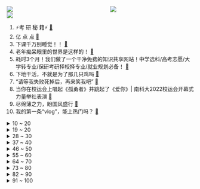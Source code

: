 <div >
	<a style="float:left;width:55%;" href = "https://github.com/anuraghazra/github-readme-stats">
	 <img src = "https://github-readme-stats.vercel.app/api?username=iuuuuuaena&theme=buefy&show_icons=true"/>
	</a>
	<a  style="float:right;width:45%" href = "https://github.com/anuraghazra/github-readme-stats">
	 <img  src="https://github-readme-stats.vercel.app/api/top-langs/?username=anuraghazra&layout=compact"/>
	</a>
	</div>

[![](https://img.shields.io/badge/jxd-@jxdgogogo.xyz-yellowgreen.svg)](https://www.jxdgogogo.xyz)<br>
1. ⚡考 研 秘 籍⚡ [:link:](//www.bilibili.com/video/BV1h24y127fa) <br>
2. 亿 点 点 [:link:](//www.bilibili.com/video/BV13G4y1f7nP) <br>
3. 下课千万别睡觉！！ [:link:](//www.bilibili.com/video/BV1NP4y1m7g4) <br>
4. 老年痴呆眼里的世界是这样的！ [:link:](//www.bilibili.com/video/BV1e841187R8) <br>
5. 耗时3个月！我们做了一个干净免费的知识共享网站！中学选科/高考志愿/大学转专业/保研考研择校择专业/就业规划必备！ [:link:](//www.bilibili.com/video/BV1M24y127xb) <br>
6. 下地干活，不就是为了那几只鸡吗 [:link:](//www.bilibili.com/video/BV1Md4y1c7eg) <br>
7. “请等我失败死掉后，再来笑我吧” [:link:](//www.bilibili.com/video/BV1H84y1y7sU) <br>
8. 当你在校运会上唱起《孤勇者》并跳起了《爱你》| 南科大2022校运会开幕式力量举社表演 [:link:](//www.bilibili.com/video/BV1id4y1r7fm) <br>
9. 尽绵薄之力，盼国风盛行 [:link:](//www.bilibili.com/video/BV1ed4y1r7gF) <br>
10. 我的第一条“vlog”，能上热门吗？ [:link:](//www.bilibili.com/video/BV1bG4y1f7fj) <br>
<details>
<summary>10 ~ 20</summary>

11. 原神攻略UP主：这么肝，值得吗？ [:link:](//www.bilibili.com/video/BV1Wd4y1k756) <br>
12. 《不听话挑战》 [:link:](//www.bilibili.com/video/BV1Ae4y1s71T) <br>
13. 宝可梦世界锦标赛决赛 小智vs丹帝，完整版6V6全面对战 [:link:](//www.bilibili.com/video/BV1BP411c79f) <br>
14. 一咬就爆汁的鸡腿 [:link:](//www.bilibili.com/video/BV1QP411c7oV) <br>
15. “就一次，万一呢？” [:link:](//www.bilibili.com/video/BV1Vd4y1k7mx) <br>
16. 黑帮教父的心酸发家史，这也太励志了吧！ [:link:](//www.bilibili.com/video/BV1zg411s7iG) <br>
17. 巴尔泽布，我再也不登神啦！全58位角色秒杀散兵周本合集 [:link:](//www.bilibili.com/video/BV1v841187An) <br>
18. 我用400天，做了一款让所有人免费商用的开源字体 [:link:](//www.bilibili.com/video/BV1sP411g7PZ) <br>
19. 【医案寻踪】如何降低近视度数？I 近视，不过就是一门生意 [:link:](//www.bilibili.com/video/BV1xd4y1k7W8) <br>
</details>
<details>
<summary>19 ~ 20</summary>

20. 【原神】纳西妲菩萨点化散孩儿 [:link:](//www.bilibili.com/video/BV1mG4y1t7yt) <br>
21. 我是一名煤矿工人，这是我的最后一个夜班，也是最后一个井，平安退休 [:link:](//www.bilibili.com/video/BV1Et4y1N7Ws) <br>
22. 健身10年无人知，妹妹露脸万人来，隔离第16天 [:link:](//www.bilibili.com/video/BV1eG4y1t7SK) <br>
23. 粉丝-1 ！二男一女在酒店吸毒致幻后各种迷惑行为拉满，未完待续。 [:link:](//www.bilibili.com/video/BV1YW4y1s7xC) <br>
24. 【传染病简史1】霍乱：屠戮过亿，将人活活吸干的蓝死病 [:link:](//www.bilibili.com/video/BV1Yv4y1S713) <br>
25. （ 霸 凌 之 战 ）猫妹：无所谓 我会出手 [:link:](//www.bilibili.com/video/BV18841187nP) <br>
26. 脑浆会比一般人要均匀些 [:link:](//www.bilibili.com/video/BV12G411w76m) <br>
27. “你看，这个世界好温柔!” [:link:](//www.bilibili.com/video/BV1hG411F7uR) <br>
28. 你小子就这么糊弄校领导的是罢 [:link:](//www.bilibili.com/video/BV1he4y1W73u) <br>
</details>
<details>
<summary>28 ~ 30</summary>

29. 人在珠海，这是我们能拍的吗？！ [:link:](//www.bilibili.com/video/BV1Gg411q7Vo) <br>
30. 【2022共创之夜】完整版回放：很高兴遇见你 [:link:](//www.bilibili.com/video/BV1n84y1y7Dr) <br>
31. 逆徒！！！ [:link:](//www.bilibili.com/video/BV1J84y1y7U5) <br>
32. 可是她是公主诶 [:link:](//www.bilibili.com/video/BV1Ce4y1W7ZR) <br>
33. 用五边形画缠绕的五角星# 一学就会 [:link:](//www.bilibili.com/video/BV1v84y1y7pt) <br>
34. 《美好的愿望》 [:link:](//www.bilibili.com/video/BV1CK411o7Lb) <br>
35. 《关于我在重庆的一天》居家幻想版，大家居家都在吃什么呀～ [:link:](//www.bilibili.com/video/BV1bW4y1s7Ej) <br>
36. 大学生精神有正常的吗 [:link:](//www.bilibili.com/video/BV1nd4y1k7EN) <br>
37. 【原神】⚡妲 乐 器⚡ [:link:](//www.bilibili.com/video/BV16g411s7dM) <br>
</details>
<details>
<summary>37 ~ 40</summary>

38. 【原神整活】 纳西妲：王   德   发！！？？ [:link:](//www.bilibili.com/video/BV1dP4y127ou) <br>
39. 原来这些都不是全国统一的 [:link:](//www.bilibili.com/video/BV17841187BT) <br>
40. 在舞台上千万不要和好朋友对视 [:link:](//www.bilibili.com/video/BV1xg411q7No) <br>
41. 都怪我爱心泛滥，我有责任 [:link:](//www.bilibili.com/video/BV16G4y1t7cf) <br>
42. 空：就你叫散兵啊？挺猖狂啊你！ [:link:](//www.bilibili.com/video/BV1Gd4y1b78T) <br>
43. 修勾买菜，但是日语 [:link:](//www.bilibili.com/video/BV1RD4y1x7EW) <br>
44. 等了9年，这个男人终于亲手为我做了饭… [:link:](//www.bilibili.com/video/BV13K411Z7sj) <br>
45. 有时候，笑着笑着就哭了… [:link:](//www.bilibili.com/video/BV1oP4y127DN) <br>
46. 众 神 归 位 [:link:](//www.bilibili.com/video/BV1MY411f77K) <br>
</details>
<details>
<summary>46 ~ 50</summary>

47. 《 白 蛇 的 替 身 小 卖 部 2.0 》 [:link:](//www.bilibili.com/video/BV1eg411s7iE) <br>
48. 大型活动穿大型西服！早就想好这一天，早就挑好这一身，为世界的伟丽！ [:link:](//www.bilibili.com/video/BV13841187kh) <br>
49. 【STN快报6.5季13】小岛私密视频被一裸男曝光 [:link:](//www.bilibili.com/video/BV1624y1274p) <br>
50. 珠海航展谢幕前最后一次表演，这个动作全世界都沉默 [:link:](//www.bilibili.com/video/BV1wY411f7jr) <br>
51. 现在我精神状态良好！ [:link:](//www.bilibili.com/video/BV1AW4y1t7HN) <br>
52. 今儿去纽约给张伟丽加油！ [:link:](//www.bilibili.com/video/BV1yY411Z7xS) <br>
53. 乐观奋斗的青春万岁！冷水浴健身可能有危险请勿模仿！ [:link:](//www.bilibili.com/video/BV1514y1W7KZ) <br>
54. 路边的“野生代驾”，大家可得注意了！ [:link:](//www.bilibili.com/video/BV1s84y1y7bG) <br>
55. 有一瞬间甚至觉得这不是我们的地球 [:link:](//www.bilibili.com/video/BV1aW4y1x77q) <br>
</details>
<details>
<summary>55 ~ 60</summary>

56. 特价切尔西 [:link:](//www.bilibili.com/video/BV1tv4y1S72z) <br>
57. 东北不能失去酸菜！《二周目》 [:link:](//www.bilibili.com/video/BV18W4y1s7eP) <br>
58. 空投➕C4＝精准制导！【C4快乐阴人流#34】 [:link:](//www.bilibili.com/video/BV1cP4y1m7Wr) <br>
59. 八九十年代的蓝鸟过家家玩具，可以隔空操控玩偶与场景互动 [:link:](//www.bilibili.com/video/BV1rG4y1f7eS) <br>
60. 怎么老师变声音了哇 [:link:](//www.bilibili.com/video/BV1dt4y1P7sx) <br>
61. 珠海航展，你确定不是中东双十一？ [:link:](//www.bilibili.com/video/BV1wG4y1b7GF) <br>
62. 养了几只水桶腰的猫··· [:link:](//www.bilibili.com/video/BV1iG411F7Fz) <br>
63. “𝙔𝙤𝙪'𝙧𝙚 𝙨𝙤 𝙗𝙚𝙖𝙪𝙩𝙞𝙛𝙪𝙡” [:link:](//www.bilibili.com/video/BV1we4y147D7) <br>
64. 每天点开，公子不歪 [:link:](//www.bilibili.com/video/BV1zG4y1f7qd) <br>
</details>
<details>
<summary>64 ~ 70</summary>

65. 关于抽象话的深度研究：为什么我们无法在网上好好说话？ [:link:](//www.bilibili.com/video/BV1Vd4y1b71B) <br>
66. 五个任务的隐藏后续，早看早做完 [:link:](//www.bilibili.com/video/BV1Re4y1W7qU) <br>
67. 只要「有人受伤！」其余所有玩家全部死亡？？！ [:link:](//www.bilibili.com/video/BV1vD4y1x7d5) <br>
68. 【禁毒科普】新型毒品：违禁催情药 “喵喵” [:link:](//www.bilibili.com/video/BV1t14y1W7F1) <br>
69. 她非吃！还让闺蜜吃！到底能不能吃？ [:link:](//www.bilibili.com/video/BV1w84y1i7Qu) <br>
70. 一个蓄谋已久的视频～吃货喜力来啦！ [:link:](//www.bilibili.com/video/BV12d4y1F7Ao) <br>
71. 阿米娅，但是ikun [:link:](//www.bilibili.com/video/BV1W841187mF) <br>
72. 安徽大哥半挂改房车，专做移动大酒店，一场6000块，月接待8000桌 [:link:](//www.bilibili.com/video/BV1WW4y147a9) <br>
73. 《真  正  的  盾  山》 [:link:](//www.bilibili.com/video/BV1CY411Z7US) <br>
</details>
<details>
<summary>73 ~ 80</summary>

74. 《 最  黑 西 游 》-六耳传大结局 [:link:](//www.bilibili.com/video/BV1Hd4y1k7qV) <br>
75. 械问正传 [:link:](//www.bilibili.com/video/BV1wd4y1c74k) <br>
76. 面具会隐藏人本能的胆怯与羞涩 [:link:](//www.bilibili.com/video/BV1mP411c7nL) <br>
77. 无 她，只 因 手 熟 尔！ [:link:](//www.bilibili.com/video/BV1XG411F7Sq) <br>
78. 被这玩意撅死，敌人一整晚都睡不着觉 [:link:](//www.bilibili.com/video/BV1z84y1y7gN) <br>
79. 【昊京】全网最详细昊京培养教程！强力主C战狼无敌 [:link:](//www.bilibili.com/video/BV1t24y127mJ) <br>
80. 珠海航展：92A型9mm手枪如何关保险 [:link:](//www.bilibili.com/video/BV1FP4y1m7aj) <br>
81. 观众：这就是黑铁局吗? [:link:](//www.bilibili.com/video/BV1TD4y147r7) <br>
82. 再也不相信爱情了 [:link:](//www.bilibili.com/video/BV1t8411873d) <br>
</details>
<details>
<summary>82 ~ 90</summary>

83. 街边特辣冒烤鸭,加上泡面满满红油,一次吃过瘾! [:link:](//www.bilibili.com/video/BV1aG411F7gv) <br>
84. up主做了一个假营销号，发给相亲相爱一家人，他们是什么反应？ [:link:](//www.bilibili.com/video/BV1WP411c7Zi) <br>
85. ⚡️为爱冲锋死不了⚡️ [:link:](//www.bilibili.com/video/BV19t4y1P7Df) <br>
86. 鸦片战争失败后，林则徐人生的最后10年是怎么过的？【细说紫禁·毛立平59】 [:link:](//www.bilibili.com/video/BV1Cd4y1F78F) <br>
87. 这些宝贝，惊艳诠释“何以中国” [:link:](//www.bilibili.com/video/BV1mg411s7xt) <br>
88. “真新镇少年小智的25年”【小智宝可梦世界锦标赛决赛夺冠纪念MAD】 [:link:](//www.bilibili.com/video/BV1kG4y1t7FW) <br>
89. 世界杯看什么？四分钟告诉你！2022世界杯，诸神之黄昏！ [:link:](//www.bilibili.com/video/BV1YK411o7AZ) <br>
90. 【原神恶搞】雷电将军太太…（2） [:link:](//www.bilibili.com/video/BV1EY411f72T) <br>
91. 中国小伙历时半年，在阿富汗盖了一所学校，惊动了当地大佬 [:link:](//www.bilibili.com/video/BV11Y411Z7BT) <br>
</details>
<details>
<summary>91 ~ 100</summary>

92. 【免费live2d模型】没有抽到草神纳西妲？没关系！现在就领取一个吧！ [:link:](//www.bilibili.com/video/BV1W14y1W7Ld) <br>
93. 你掉的是这个大爱衣，还是小爱酱？？4K [:link:](//www.bilibili.com/video/BV1j14y1W7dN) <br>
94. 我花两周，把阳台改造成对面邻居羡慕的样子！ [:link:](//www.bilibili.com/video/BV1F14y1W79j) <br>
95. 韩国人为何不睡也要健身？双开门冰箱宽肩攻急我 [:link:](//www.bilibili.com/video/BV1Qt4y1P7Gd) <br>
96. 这桥......真的不能再贪了！！ [:link:](//www.bilibili.com/video/BV1v841187DR) <br>
97. 这世界突然变得好奇怪（第一次踩雪的猫） [:link:](//www.bilibili.com/video/BV11e4y1W7ih) <br>
98. 特 困 生 [:link:](//www.bilibili.com/video/BV1wG4y1b7uU) <br>
99. 我被盗最多的5个段子！出个合集水一期！ [:link:](//www.bilibili.com/video/BV1bG411F7za) <br>
100. 这位阿姨教育出来的孩子一定很棒 [:link:](//www.bilibili.com/video/BV1Cd4y1F75c) <br>
</details>

